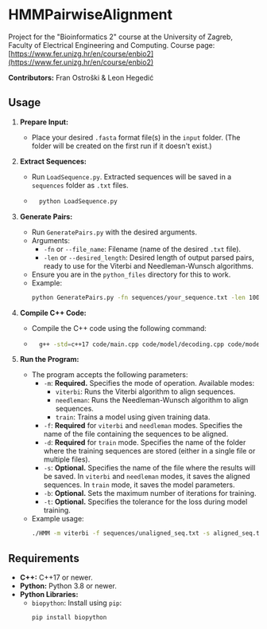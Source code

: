 # HMMPairwiseAlignment

Project for the "Bioinformatics 2" course at the University of Zagreb, Faculty of Electrical Engineering and Computing.
Course page: [https://www.fer.unizg.hr/en/course/enbio2](https://www.fer.unizg.hr/en/course/enbio2)

**Contributors:** Fran Ostroški & Leon Hegedić

## Usage

1.  **Prepare Input:**
    * Place your desired `.fasta` format file(s) in the `input` folder. (The folder will be created on the first run if it doesn't exist.)

2.  **Extract Sequences:**
    * Run `LoadSequence.py`. Extracted sequences will be saved in a `sequences` folder as `.txt` files.
    * ```bash
        python LoadSequence.py
        ```

3.  **Generate Pairs:**
    * Run `GeneratePairs.py` with the desired arguments.
    * Arguments:
        * `-fn` or `--file_name`: Filename (name of the desired `.txt` file).
        * `-len` or `--desired_length`: Desired length of output parsed pairs, ready to use for the Viterbi and Needleman-Wunsch algorithms.
    * Ensure you are in the `python_files` directory for this to work.
    * Example:
        ```bash
        python GeneratePairs.py -fn sequences/your_sequence.txt -len 100
        ```

4.  **Compile C++ Code:**
    * Compile the C++ code using the following command:
    * ```bash
        g++ -std=c++17 code/main.cpp code/model/decoding.cpp code/model/evaluation.cpp code/model/learning.cpp code/utils/needleman_wunsch.cpp code/utils/utils.cpp -o HMM
        ```

5.  **Run the Program:**
    * The program accepts the following parameters:
        * `-m`: **Required.** Specifies the mode of operation. Available modes:
            * `viterbi`: Runs the Viterbi algorithm to align sequences.
            * `needleman`: Runs the Needleman-Wunsch algorithm to align sequences.
            * `train`: Trains a model using given training data.
        * `-f`: **Required** for `viterbi` and `needleman` modes. Specifies the name of the file containing the sequences to be aligned.
        * `-d`: **Required** for `train` mode. Specifies the name of the folder where the training sequences are stored (either in a single file or multiple files).
        * `-s`: **Optional.** Specifies the name of the file where the results will be saved. In `viterbi` and `needleman` modes, it saves the aligned sequences. In `train` mode, it saves the model parameters.
        * `-b`: **Optional.** Sets the maximum number of iterations for training.
        * `-t`: **Optional.** Specifies the tolerance for the loss during model training.
    * Example usage:
        ```bash
        ./HMM -m viterbi -f sequences/unaligned_seq.txt -s aligned_seq.txt
        ```

## Requirements

* **C++:** C++17 or newer.
* **Python:** Python 3.8 or newer.
* **Python Libraries:**
    * `biopython`: Install using `pip`:
        ```bash
        pip install biopython
        ```
